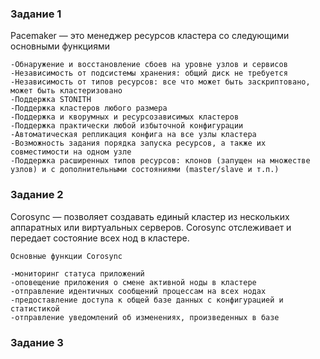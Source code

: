 

### Задание 1


Pacemaker — это менеджер ресурсов кластера со следующими основными функциями

    -Обнаружение и восстановление сбоев на уровне узлов и сервисов
    -Независимость от подсистемы хранения: общий диск не требуется
    -Независимость от типов ресурсов: все что может быть заскриптовано, может быть кластеризовано
    -Поддержка STONITH
    -Поддержка кластеров любого размера
    -Поддержка и кворумных и ресурсозависимых кластеров
    -Поддержка практически любой избыточной конфигурации
    -Автоматическая репликация конфига на все узлы кластера
    -Возможность задания порядка запуска ресурсов, а также их совместимости на одном узле
    -Поддержка расширенных типов ресурсов: клонов (запущен на множестве узлов) и с дополнительными состояниями (master/slave и т.п.)

### Задание 2

Corosync —  позволяет создавать единый кластер из нескольких аппаратных или виртуальных серверов. Corosync отслеживает и передает состояние всех нод в кластере.

    Основные функции Corosync

    -мониторинг статуса приложений
    -оповещение приложения о смене активной ноды в кластере
    -отправление идентичных сообщений процессам на всех нодах
    -предоставление доступа к общей базе данных с конфигурацией и статистикой
    -отправление уведомлений об изменениях, произведенных в базе





### Задание 3



